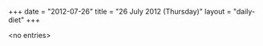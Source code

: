 +++
date = "2012-07-26"
title = "26 July 2012 (Thursday)"
layout = "daily-diet"
+++

<p>&lt;no entries&gt;</p>